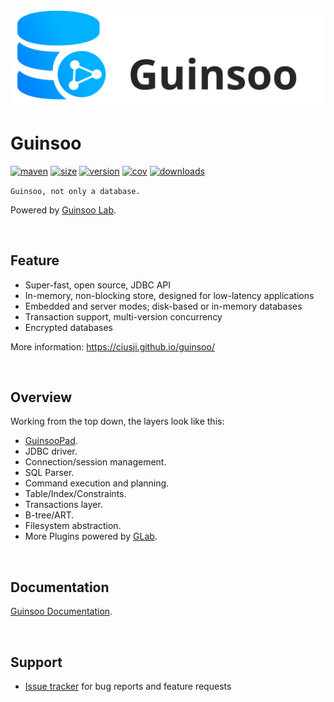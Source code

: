 # ![logo](public/guinsoo-app.svg)

# Guinsoo

[![maven](https://img.shields.io/maven-central/v/io.github.ciusji/guinsoo)](https://github.com/ciusji/guinsoo)
[![size](https://img.shields.io/github/repo-size/ciusji/guinsoo)](https://github.com/ciusji/guinsoo)
[![version](https://img.shields.io/github/v/tag/ciusji/guinsoo)](https://github.com/ciusji/guinsoo)
[![cov](https://img.shields.io/codecov/c/github/ciusji/guinsoo)](https://github.com/ciusji/guinsoo)
[![downloads](https://img.shields.io/github/downloads/ciusji/guinsoo/total)](https://github.com/ciusji/guinsoo)

`Guinsoo, not only a database.`

Powered by [Guinsoo Lab](https://guinsoolab.github.io/glab/).

<br/>

## Feature

* Super-fast, open source, JDBC API
* In-memory, non-blocking store, designed for low-latency applications
* Embedded and server modes; disk-based or in-memory databases
* Transaction support, multi-version concurrency
* Encrypted databases

More information: https://ciusji.github.io/guinsoo/

<br>

## Overview

Working from the top down, the layers look like this:

* [GuinsooPad](https://guinsoolab.github.io/guinsoopad/).
* JDBC driver.
* Connection/session management.
* SQL Parser.
* Command execution and planning.
* Table/Index/Constraints.
* Transactions layer.
* B-tree/ART.
* Filesystem abstraction.
* More Plugins powered by [GLab](https://guinsoolab.github.io/glab/).

<br>

## Documentation

[Guinsoo Documentation](https://ciusji.github.io/guinsoo/).

<br>

## Support

* [Issue tracker](https://github.com/ciusji/guinsoo/issues) for bug reports and feature requests
